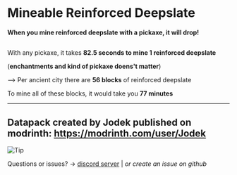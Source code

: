 # Mineable Reinforced Deepslate

**When you mine reinforced deepslate with a pickaxe, it will drop!**

##

With any pickaxe, it takes **82.5 seconds to mine 1 reinforced deepslate**

(**enchantments and kind of pickaxe doens't matter**)

--> Per ancient city there are **56 blocks** of reinforced deepslate

To mine all of these blocks, it would take you **77 minutes**

---

## Datapack created by Jodek published on modrinth: https://modrinth.com/user/Jodek

<picture>
   <source media="(prefers-color-scheme: light)" srcset="https://raw.githubusercontent.com/Mqxx/GitHub-Markdown/main/blockquotes/badge/light-theme/tip.svg">
  <img alt="Tip" src="https://raw.githubusercontent.com/Mqxx/GitHub-Markdown/main/blockquotes/badge/dark-theme/tip.svg">
 </picture><br>
 
Questions or issues? -> [discord server](https://discord.gg/z2n3qTzQY6) | _or create an issue on github_

